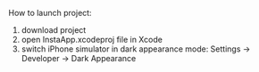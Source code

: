 How to launch project:
1) download project
2) open InstaApp.xcodeproj file in Xcode
3) switch iPhone simulator in dark appearance mode: Settings -> Developer -> Dark Appearance
